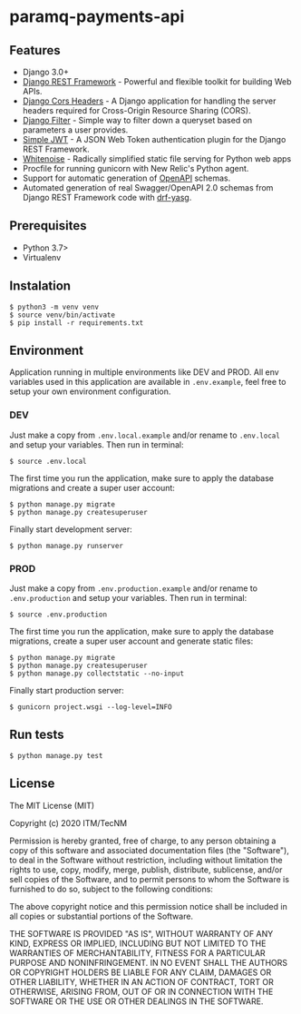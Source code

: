 # paramq-payments-api

## Features

- Django 3.0+
- [Django REST Framework](https://www.django-rest-framework.org/) - Powerful and flexible toolkit for building Web APIs.
- [Django Cors Headers](https://pypi.org/project/django-cors-headers/) - A Django application for handling the server headers required for Cross-Origin Resource Sharing (CORS).
- [Django Filter](https://django-filter.readthedocs.io/en/stable/) - Simple way to filter down a queryset based on parameters a user provides.
- [Simple JWT](https://django-rest-framework-simplejwt.readthedocs.io/en/latest/) - A JSON Web Token authentication plugin for the Django REST Framework.
- [Whitenoise](http://whitenoise.evans.io/en/stable/) - Radically simplified static file serving for Python web apps
- Procfile for running gunicorn with New Relic's Python agent.
- Support for automatic generation of [OpenAPI](https://www.openapis.org/) schemas.
- Automated generation of real Swagger/OpenAPI 2.0 schemas from Django REST Framework code with [drf-yasg](https://drf-yasg.readthedocs.io/en/stable/).

## Prerequisites

- Python 3.7>
- Virtualenv
## Instalation

    $ python3 -m venv venv
    $ source venv/bin/activate
    $ pip install -r requirements.txt

## Environment

Application running in multiple environments like DEV and PROD. All env variables used in this application are available in `.env.example`, feel free to setup your own environment configuration.

### DEV

Just make a copy from `.env.local.example` and/or rename to `.env.local` and setup your variables. Then run in terminal:

    $ source .env.local

The first time you run the application, make sure to apply the database migrations and create a super user account:

    $ python manage.py migrate
    $ python manage.py createsuperuser

Finally start development server:

    $ python manage.py runserver

### PROD

Just make a copy from `.env.production.example` and/or rename to `.env.production` and setup your variables. Then run in terminal:

    $ source .env.production

The first time you run the application, make sure to apply the database migrations, create a super user account and generate static files:

    $ python manage.py migrate
    $ python manage.py createsuperuser
    $ python manage.py collectstatic --no-input

Finally start production server:

    $ gunicorn project.wsgi --log-level=INFO

## Run tests

    $ python manage.py test

## License

The MIT License (MIT)

Copyright (c) 2020 ITM/TecNM

Permission is hereby granted, free of charge, to any person obtaining a copy of
this software and associated documentation files (the "Software"), to deal in
the Software without restriction, including without limitation the rights to
use, copy, modify, merge, publish, distribute, sublicense, and/or sell copies
of the Software, and to permit persons to whom the Software is furnished to do
so, subject to the following conditions:

The above copyright notice and this permission notice shall be included in all
copies or substantial portions of the Software.

THE SOFTWARE IS PROVIDED "AS IS", WITHOUT WARRANTY OF ANY KIND, EXPRESS OR
IMPLIED, INCLUDING BUT NOT LIMITED TO THE WARRANTIES OF MERCHANTABILITY,
FITNESS FOR A PARTICULAR PURPOSE AND NONINFRINGEMENT. IN NO EVENT SHALL THE
AUTHORS OR COPYRIGHT HOLDERS BE LIABLE FOR ANY CLAIM, DAMAGES OR OTHER
LIABILITY, WHETHER IN AN ACTION OF CONTRACT, TORT OR OTHERWISE, ARISING FROM,
OUT OF OR IN CONNECTION WITH THE SOFTWARE OR THE USE OR OTHER DEALINGS IN THE
SOFTWARE.